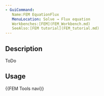 ```yaml
---
- GuiCommand:
   Name:FEM EquationFlux
   MenuLocation: Solve → Flux equation
   Workbenches:[FEM](FEM_Workbench.md)
   SeeAlso:[FEM tutorial](FEM_tutorial.md)
---
```


## Description

ToDo

## Usage




 {{FEM Tools navi}}  
